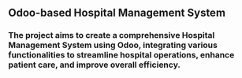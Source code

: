 ## Odoo-based Hospital Management System

### The project aims to create a comprehensive Hospital Management System using Odoo, integrating various functionalities to streamline hospital operations, enhance patient care, and improve overall efficiency.
